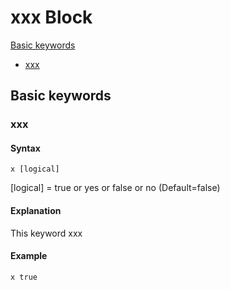 # xxx Block

[Basic keywords](#basic-keywords)
- [xxx](#xxx)

## Basic keywords

### xxx

#### Syntax
```
x [logical]
```
[logical] = true or yes or false or no (Default=false)

#### Explanation
This keyword xxx

#### Example

```
x true
```
